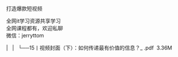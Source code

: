 打造爆款短视频

全网it学习资源共享学习<br>全网课程都有，欢迎私聊<br>微信：jerryttom<br>

| &nbsp;&nbsp;| &nbsp;&nbsp;└──15丨视频封面（下）：如何传递最有价值的信息？_ .pdf &nbsp;3.36M